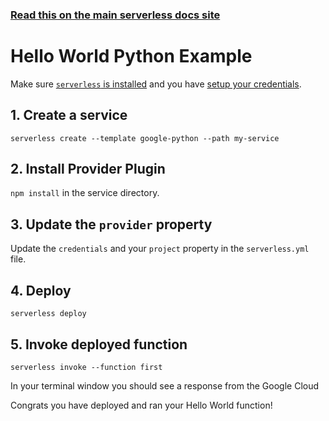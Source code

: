 <!--
title: Hello World Python Example
menuText: Hello World Python Example
description: Create a Python Hello World Google Cloud Functions function
layout: Doc
-->

<!-- DOCS-SITE-LINK:START automatically generated  -->
### [Read this on the main serverless docs site](https://www.serverless.com/framework/docs/providers/google/examples/hello-world/python/)
<!-- DOCS-SITE-LINK:END -->

# Hello World Python Example

Make sure [`serverless` is installed](../../../guide/installation.md) and you have [setup your credentials](../../../guide/credentials.md).

## 1. Create a service

`serverless create --template google-python --path my-service`

## 2. Install Provider Plugin

`npm install` in the service directory.

## 3. Update the `provider` property

Update the `credentials` and your `project` property in the `serverless.yml` file.

## 4. Deploy

`serverless deploy`

## 5. Invoke deployed function

`serverless invoke --function first`

In your terminal window you should see a response from the Google Cloud

Congrats you have deployed and ran your Hello World function!
